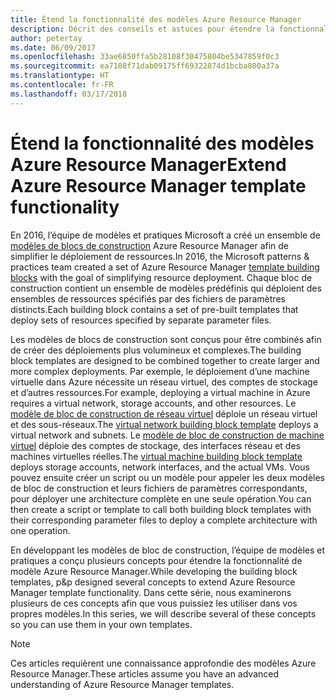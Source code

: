 ```yaml
---
title: Étend la fonctionnalité des modèles Azure Resource Manager
description: Décrit des conseils et astuces pour étendre la fonctionnalité des modèles Azure Resource Manager
author: petertay
ms.date: 06/09/2017
ms.openlocfilehash: 33ae6850ffa5b28108f30475804be5347859f0c3
ms.sourcegitcommit: ea7108f71dab09175ff69322874d1bcba800a37a
ms.translationtype: HT
ms.contentlocale: fr-FR
ms.lasthandoff: 03/17/2018
---
```

# <a name="extend-azure-resource-manager-template-functionality"></a><span data-ttu-id="26dea-103">Étend la fonctionnalité des modèles Azure Resource Manager</span><span class="sxs-lookup"><span data-stu-id="26dea-103">Extend Azure Resource Manager template functionality</span></span>

<span data-ttu-id="26dea-104">En 2016, l’équipe de modèles et pratiques Microsoft a créé un ensemble de [modèles de blocs de construction](https://github.com/mspnp/template-building-blocks/wiki) Azure Resource Manager afin de simplifier le déploiement de ressources.</span><span class="sxs-lookup"><span data-stu-id="26dea-104">In 2016, the Microsoft patterns & practices team created a set of Azure Resource Manager [template building blocks](https://github.com/mspnp/template-building-blocks/wiki) with the goal of simplifying resource deployment.</span></span> <span data-ttu-id="26dea-105">Chaque bloc de construction contient un ensemble de modèles prédéfinis qui déploient des ensembles de ressources spécifiés par des fichiers de paramètres distincts.</span><span class="sxs-lookup"><span data-stu-id="26dea-105">Each building block contains a set of pre-built templates that deploy sets of resources specified by separate parameter files.</span></span>

<span data-ttu-id="26dea-106">Les modèles de blocs de construction sont conçus pour être combinés afin de créer des déploiements plus volumineux et complexes.</span><span class="sxs-lookup"><span data-stu-id="26dea-106">The building block templates are designed to be combined together to create larger and more complex deployments.</span></span> <span data-ttu-id="26dea-107">Par exemple, le déploiement d’une machine virtuelle dans Azure nécessite un réseau virtuel, des comptes de stockage et d’autres ressources.</span><span class="sxs-lookup"><span data-stu-id="26dea-107">For example, deploying a virtual machine in Azure requires a virtual network, storage accounts, and other resources.</span></span> <span data-ttu-id="26dea-108">Le [modèle de bloc de construction de réseau virtuel](https://github.com/mspnp/template-building-blocks/wiki/VNet-(v1)) déploie un réseau virtuel et des sous-réseaux.</span><span class="sxs-lookup"><span data-stu-id="26dea-108">The [virtual network building block template](https://github.com/mspnp/template-building-blocks/wiki/VNet-(v1)) deploys a virtual network and subnets.</span></span> <span data-ttu-id="26dea-109">Le [modèle de bloc de construction de machine virtuel](https://github.com/mspnp/template-building-blocks/wiki/Windows-and-Linux-VMs-(v1)) déploie des comptes de stockage, des interfaces réseau et des machines virtuelles réelles.</span><span class="sxs-lookup"><span data-stu-id="26dea-109">The [virtual machine building block template](https://github.com/mspnp/template-building-blocks/wiki/Windows-and-Linux-VMs-(v1)) deploys storage accounts, network interfaces, and the actual VMs.</span></span> <span data-ttu-id="26dea-110">Vous pouvez ensuite créer un script ou un modèle pour appeler les deux modèles de bloc de construction et leurs fichiers de paramètres correspondants, pour déployer une architecture complète en une seule opération.</span><span class="sxs-lookup"><span data-stu-id="26dea-110">You can then create a script or template to call both building block templates with their corresponding parameter files to deploy a complete architecture with one operation.</span></span>

<span data-ttu-id="26dea-111">En développant les modèles de bloc de construction, l’équipe de modèles et pratiques a conçu plusieurs concepts pour étendre la fonctionnalité de modèle Azure Resource Manager.</span><span class="sxs-lookup"><span data-stu-id="26dea-111">While developing the building block templates, p&p designed several concepts to extend Azure Resource Manager template functionality.</span></span> <span data-ttu-id="26dea-112">Dans cette série, nous examinerons plusieurs de ces concepts afin que vous puissiez les utiliser dans vos propres modèles.</span><span class="sxs-lookup"><span data-stu-id="26dea-112">In this series, we will describe several of these concepts so you can use them in your own templates.</span></span>

> [!NOTE]
> <span data-ttu-id="26dea-113">Ces articles requièrent une connaissance approfondie des modèles Azure Resource Manager.</span><span class="sxs-lookup"><span data-stu-id="26dea-113">These articles assume you have an advanced understanding of Azure Resource Manager templates.</span></span>